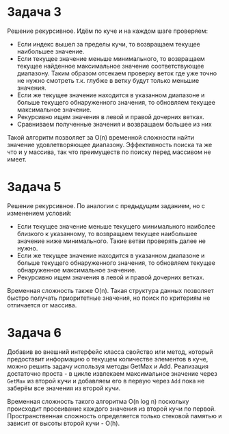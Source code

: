 ﻿# Задача 3
   
   Решение рекурсивное. Идём по куче и на каждом шаге проверяем:
   
   - Если индекс вышел за пределы кучи, то возвращаем текущее наибольшее значение.
   - Если текущее значение меньше минимального, то возвращаем текущее найденное максимальное значение соответствующее диапазону. 
     Таким образом отсекаем проверку веток где уже точно не нужно смотреть т.к. глубже в ветку будут только меньшие значения.
   - Если же текущее значение находится в указанном диапазоне и больше текущего обнаруженного значения, то обновляем 
     текущее максимальное значение.
   - Рекурсивно ищем значения в левой и правой дочерних ветках.
   - Сравниваем полученные значения и возвращаем большее из них

   Такой алгоритм позволяет за O(n) временной сложности найти значение удовлетворяющее диапазону. Эффективность поиска та же 
   что и у массива, так что преимуществ по поиску перед массивом не имеет.
   
# Задача 5

   Решение рекурсивное. По аналогии с предыдущим заданием, но с изменением условий:
 
   - Если текущее значение меньше текущего минимального наиболее близкого к указанному, то возвращаем текущее наибольшее значение
     ниже минимального. Такие ветви проверять далее не нужно.
   - Если же текущее значение находится в указанном диапазоне и больше текущего обнаруженного значения, то обновляем 
     текущее обнаруженное максимальное значение.
   - Рекурсивно ищем значения в левой и правой дочерних ветках.

   Временная сложность также O(n). Такая структура данных позволяет быстро получать приоритетные значения, но поиск по критериям 
   не отличается от массива.

# Задача 6

   Добавив во внешний интерфейс класса свойство или метод, который предоставит информацию о текущем количестве элементов 
   в куче, можно решить задачу используя методы GetMax и Add. Реализация достаточно проста - в цикле извлекаем максимальное 
   значение через `GetMax` из второй кучи и добавляем его в первую через `Add` пока не заберём все значения из второй кучи. 

   Временная сложность такого алгоритма O(n log n) поскольку происходит просеивание каждого значения из второй кучи по первой.
   Пространственная сложность определяется только стековой памятью и зависит от высоты второй кучи - O(h).
   